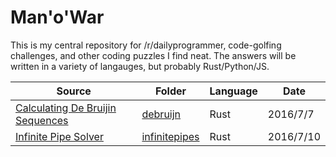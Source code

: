 Man'o'War
========================
This is my central repository for /r/dailyprogrammer, code-golfing challenges, and other coding puzzles I find neat. The answers will be written in a variety of langauges, but probably Rust/Python/JS.

Source | Folder | Language | Date 
 --- | --- | --- | ---
[Calculating De Bruijin Sequences](https://www.reddit.com/r/dailyprogrammer/comments/4riubi/20160706_challenge_274_intermediate_calculating/) | [debruijn](debruijn) | Rust | 2016/7/7
[Infinite Pipe Solver](https://www.reddit.com/r/dailyprogrammer/comments/4rug59/20160708_challenge_274_hard_loop_solver/) | [infinitepipes](infinitepipes) | Rust | 2016/7/10
